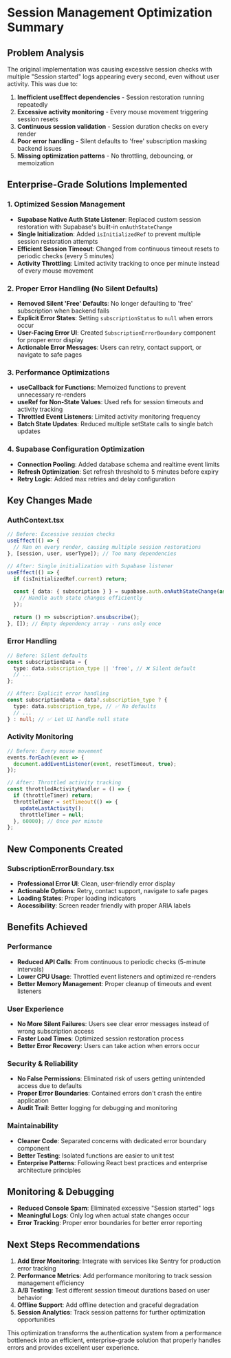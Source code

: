 # Session Management Optimization Summary

## Problem Analysis
The original implementation was causing excessive session checks with multiple "Session started" logs appearing every second, even without user activity. This was due to:

1. **Inefficient useEffect dependencies** - Session restoration running repeatedly
2. **Excessive activity monitoring** - Every mouse movement triggering session resets
3. **Continuous session validation** - Session duration checks on every render
4. **Poor error handling** - Silent defaults to 'free' subscription masking backend issues
5. **Missing optimization patterns** - No throttling, debouncing, or memoization

## Enterprise-Grade Solutions Implemented

### 1. Optimized Session Management
- **Supabase Native Auth State Listener**: Replaced custom session restoration with Supabase's built-in `onAuthStateChange`
- **Single Initialization**: Added `isInitializedRef` to prevent multiple session restoration attempts
- **Efficient Session Timeout**: Changed from continuous timeout resets to periodic checks (every 5 minutes)
- **Activity Throttling**: Limited activity tracking to once per minute instead of every mouse movement

### 2. Proper Error Handling (No Silent Defaults)
- **Removed Silent 'Free' Defaults**: No longer defaulting to 'free' subscription when backend fails
- **Explicit Error States**: Setting `subscriptionStatus` to `null` when errors occur
- **User-Facing Error UI**: Created `SubscriptionErrorBoundary` component for proper error display
- **Actionable Error Messages**: Users can retry, contact support, or navigate to safe pages

### 3. Performance Optimizations
- **useCallback for Functions**: Memoized functions to prevent unnecessary re-renders
- **useRef for Non-State Values**: Used refs for session timeouts and activity tracking
- **Throttled Event Listeners**: Limited activity monitoring frequency
- **Batch State Updates**: Reduced multiple setState calls to single batch updates

### 4. Supabase Configuration Optimization
- **Connection Pooling**: Added database schema and realtime event limits
- **Refresh Optimization**: Set refresh threshold to 5 minutes before expiry
- **Retry Logic**: Added max retries and delay configuration

## Key Changes Made

### AuthContext.tsx
```typescript
// Before: Excessive session checks
useEffect(() => {
  // Ran on every render, causing multiple session restorations
}, [session, user, userType]); // Too many dependencies

// After: Single initialization with Supabase listener
useEffect(() => {
  if (isInitializedRef.current) return;
  
  const { data: { subscription } } = supabase.auth.onAuthStateChange(async (event, session) => {
    // Handle auth state changes efficiently
  });
  
  return () => subscription?.unsubscribe();
}, []); // Empty dependency array - runs only once
```

### Error Handling
```typescript
// Before: Silent defaults
const subscriptionData = {
  type: data.subscription_type || 'free', // ❌ Silent default
  // ...
};

// After: Explicit error handling
const subscriptionData = data?.subscription_type ? {
  type: data.subscription_type, // ✅ No defaults
  // ...
} : null; // ✅ Let UI handle null state
```

### Activity Monitoring
```typescript
// Before: Every mouse movement
events.forEach(event => {
  document.addEventListener(event, resetTimeout, true);
});

// After: Throttled activity tracking
const throttledActivityHandler = () => {
  if (throttleTimer) return;
  throttleTimer = setTimeout(() => {
    updateLastActivity();
    throttleTimer = null;
  }, 60000); // Once per minute
};
```

## New Components Created

### SubscriptionErrorBoundary.tsx
- **Professional Error UI**: Clean, user-friendly error display
- **Actionable Options**: Retry, contact support, navigate to safe pages
- **Loading States**: Proper loading indicators
- **Accessibility**: Screen reader friendly with proper ARIA labels

## Benefits Achieved

### Performance
- **Reduced API Calls**: From continuous to periodic checks (5-minute intervals)
- **Lower CPU Usage**: Throttled event listeners and optimized re-renders
- **Better Memory Management**: Proper cleanup of timeouts and event listeners

### User Experience
- **No More Silent Failures**: Users see clear error messages instead of wrong subscription access
- **Faster Load Times**: Optimized session restoration process
- **Better Error Recovery**: Users can take action when errors occur

### Security & Reliability
- **No False Permissions**: Eliminated risk of users getting unintended access due to defaults
- **Proper Error Boundaries**: Contained errors don't crash the entire application
- **Audit Trail**: Better logging for debugging and monitoring

### Maintainability
- **Cleaner Code**: Separated concerns with dedicated error boundary component
- **Better Testing**: Isolated functions are easier to unit test
- **Enterprise Patterns**: Following React best practices and enterprise architecture principles

## Monitoring & Debugging
- **Reduced Console Spam**: Eliminated excessive "Session started" logs
- **Meaningful Logs**: Only log when actual state changes occur
- **Error Tracking**: Proper error boundaries for better error reporting

## Next Steps Recommendations
1. **Add Error Monitoring**: Integrate with services like Sentry for production error tracking
2. **Performance Metrics**: Add performance monitoring to track session management efficiency
3. **A/B Testing**: Test different session timeout durations based on user behavior
4. **Offline Support**: Add offline detection and graceful degradation
5. **Session Analytics**: Track session patterns for further optimization opportunities

This optimization transforms the authentication system from a performance bottleneck into an efficient, enterprise-grade solution that properly handles errors and provides excellent user experience.